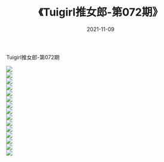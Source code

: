 ﻿---
layout: post
title:  《Tuigirl推女郎-第072期》
date:   2021-11-09
img: http://imgx.orgx.ga/漏D/网络美图/2021/Tuigirl推女郎-第072期/000.jpg
categories: [美女, 清纯, 唯美]
---

Tuigirl推女郎-第072期

  ![](http://imgx.orgx.ga/漏D/网络美图/2021/Tuigirl推女郎-第072期/001.jpg) <br> ![](http://imgx.orgx.ga/漏D/网络美图/2021/Tuigirl推女郎-第072期/002.jpg) <br> ![](http://imgx.orgx.ga/漏D/网络美图/2021/Tuigirl推女郎-第072期/003.jpg) <br> ![](http://imgx.orgx.ga/漏D/网络美图/2021/Tuigirl推女郎-第072期/004.jpg) <br> ![](http://imgx.orgx.ga/漏D/网络美图/2021/Tuigirl推女郎-第072期/005.jpg) <br> ![](http://imgx.orgx.ga/漏D/网络美图/2021/Tuigirl推女郎-第072期/006.jpg) <br> ![](http://imgx.orgx.ga/漏D/网络美图/2021/Tuigirl推女郎-第072期/007.jpg) <br> ![](http://imgx.orgx.ga/漏D/网络美图/2021/Tuigirl推女郎-第072期/008.jpg) <br> ![](http://imgx.orgx.ga/漏D/网络美图/2021/Tuigirl推女郎-第072期/009.jpg) <br> ![](http://imgx.orgx.ga/漏D/网络美图/2021/Tuigirl推女郎-第072期/010.jpg) <br> ![](http://imgx.orgx.ga/漏D/网络美图/2021/Tuigirl推女郎-第072期/011.jpg) <br> ![](http://imgx.orgx.ga/漏D/网络美图/2021/Tuigirl推女郎-第072期/012.jpg) <br> ![](http://imgx.orgx.ga/漏D/网络美图/2021/Tuigirl推女郎-第072期/013.jpg) <br> ![](http://imgx.orgx.ga/漏D/网络美图/2021/Tuigirl推女郎-第072期/014.jpg) <br> ![](http://imgx.orgx.ga/漏D/网络美图/2021/Tuigirl推女郎-第072期/015.jpg) <br>
